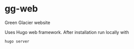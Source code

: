 # gg-web
Green Glacier website

Uses Hugo web framework. After installation run locally with

    hugo server
